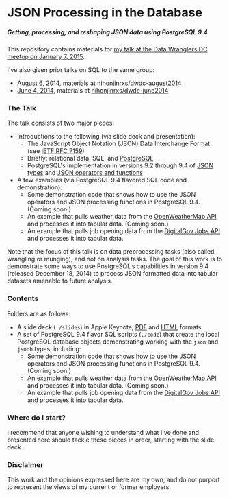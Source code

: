 # JSON Processing in the Database
##### Getting, processing, and reshaping JSON data using PostgreSQL 9.4

This repository contains materials for [my talk at the Data Wranglers DC meetup on January 7, 2015](http://www.meetup.com/Data-Wranglers-DC/events/219112410/).

I've also given prior talks on SQL to the same group:
* [August 6, 2014](http://www.meetup.com/Data-Wranglers-DC/events/177269432/), materials at [nihonjinrxs/dwdc-august2014](http://www.github.com/nihonjinrxs/dwdc-august2014)
* [June 4, 2014](http://www.meetup.com/Data-Wranglers-DC/events/171768162/), materials at [nihonjinrxs/dwdc-june2014](http://www.github.com/nihonjinrxs/dwdc-june2014)

### The Talk
The talk consists of two major pieces:
- Introductions to the following (via slide deck and presentation):
  - The JavaScript Object Notation (JSON) Data Interchange Format (see [IETF RFC 7159](http://rfc7159.net/rfc7159))
  - Briefly: relational data, SQL, and [PostgreSQL](http://www.postgresql.org)
  - PostgreSQL's implementation in versions 9.2 through 9.4 of [JSON types](http://www.postgresql.org/docs/9.4/interactive/datatype-json.html) and [JSON operators and functions](http://www.postgresql.org/docs/9.4/interactive/functions-json.html)
- A few examples (via PostgreSQL 9.4 flavored SQL code and demonstration):
  - Some demonstration code that shows how to use the JSON operators and JSON processing functions in PostgreSQL 9.4. (Coming soon.)
  - An example that pulls weather data from the [OpenWeatherMap API](http://openweathermap.org/api) and processes it into tabular data. (Coming soon.)
  - An example that pulls job opening data from the [DigitalGov Jobs API](http://search.digitalgov.gov/developer/jobs.html) and processes it into tabular data.

Note that the focus of this talk is on data preprocessing tasks (also called wrangling or munging), and not on analysis tasks.  The goal of this work is to demonstrate some ways to use PostgreSQL's capabilities in version 9.4 (released December 18, 2014) to process JSON formatted data into tabular datasets amenable to future analysis.

### Contents
Folders are as follows:
- A slide deck (`./slides`) in Apple Keynote, [PDF](http://nihonjinrxs.github.io/dwdc-january2015/DWDC-January2015-RyanHarvey.pdf) and [HTML](http://nihonjinrxs.github.io/dwdc-january2015) formats
- A set of PostgreSQL 9.4 flavor SQL scripts (`./code`) that create the local PostgreSQL database objects demonstrating working with the `json` and `jsonb` types, including:
  - Some demonstration code that shows how to use the JSON operators and JSON processing functions in PostgreSQL 9.4. (Coming soon.)
  - An example that pulls weather data from the [OpenWeatherMap API](http://openweathermap.org/api) and processes it into tabular data. (Coming soon.)
  - An example that pulls job opening data from the [DigitalGov Jobs API](http://search.digitalgov.gov/developer/jobs.html) and processes it into tabular data.

### Where do I start?
I recommend that anyone wishing to understand what I've done and presented here should tackle these pieces in order, starting with the slide deck.

### Disclaimer
This work and the opinions expressed here are my own, and do not purport to represent the views of my current or former employers.
